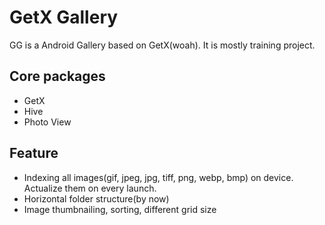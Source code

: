 # GetX Gallery

GG is a Android Gallery based on GetX(woah). It is mostly training project.

## Core packages
- GetX
- Hive
- Photo View

## Feature
 - Indexing all images(gif, jpeg, jpg, tiff, png, webp, bmp) on device. Actualize them on every launch.
 - Horizontal folder structure(by now)
 - Image thumbnailing, sorting, different grid size

[//]: #
   [GetX]: <https://pub.dev/packages/get>
   [Photo View]: <https://pub.dev/packages/photo_view>
   [Hive]: <https://pub.dev/packages/hive>

